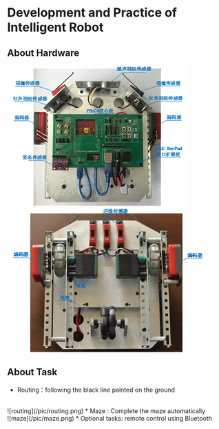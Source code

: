 # Development and Practice of Intelligent Robot

## About Hardware ##
![Hardware_1](/pic/hardware_1.png)
![Hardware_2](/pic/hardware_2.png)

## About Task ##
* Routing：following the black line painted on the ground
<br/>
![routing](/pic/routing.png)
* Maze : Complete the maze automatically
<br/>
![maze](/pic/maze.png)
* Optional tasks: remote control using Bluetooth
